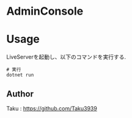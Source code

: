 ﻿# AdminConsole

# Usage

LiveServerを起動し、以下のコマンドを実行する.

```
# 実行
dotnet run
```

## Author

Taku : https://github.com/Taku3939
